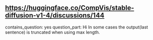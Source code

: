 ## https://huggingface.co/CompVis/stable-diffusion-v1-4/discussions/144

contains_question: yes
question_part: Hi In some cases the output(last sentence) is truncated when using max length.